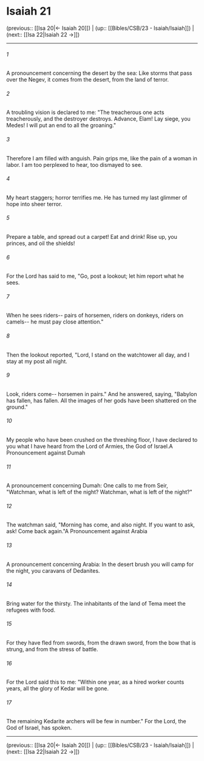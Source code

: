 # Isaiah 21

(previous:: [[Isa 20|← Isaiah 20]]) | (up:: [[Bibles/CSB/23 - Isaiah/Isaiah]]) | (next:: [[Isa 22|Isaiah 22 →]])

***


###### 1 
A pronouncement concerning the desert by the sea: Like storms that pass over the Negev, it comes from the desert, from the land of terror. 

###### 2 
A troubling vision is declared to me: "The treacherous one acts treacherously, and the destroyer destroys. Advance, Elam! Lay siege, you Medes! I will put an end to all the groaning." 

###### 3 
Therefore I am filled with anguish. Pain grips me, like the pain of a woman in labor. I am too perplexed to hear, too dismayed to see. 

###### 4 
My heart staggers; horror terrifies me. He has turned my last glimmer of hope into sheer terror. 

###### 5 
Prepare a table, and spread out a carpet! Eat and drink! Rise up, you princes, and oil the shields! 

###### 6 
For the Lord has said to me, "Go, post a lookout; let him report what he sees. 

###### 7 
When he sees riders-- pairs of horsemen, riders on donkeys, riders on camels-- he must pay close attention." 

###### 8 
Then the lookout reported, "Lord, I stand on the watchtower all day, and I stay at my post all night. 

###### 9 
Look, riders come-- horsemen in pairs." And he answered, saying, "Babylon has fallen, has fallen. All the images of her gods have been shattered on the ground." 

###### 10 
My people who have been crushed on the threshing floor, I have declared to you what I have heard from the Lord of Armies, the God of Israel.A Pronouncement against Dumah 

###### 11 
A pronouncement concerning Dumah: One calls to me from Seir, "Watchman, what is left of the night? Watchman, what is left of the night?" 

###### 12 
The watchman said, "Morning has come, and also night. If you want to ask, ask! Come back again."A Pronouncement against Arabia 

###### 13 
A pronouncement concerning Arabia: In the desert brush you will camp for the night, you caravans of Dedanites. 

###### 14 
Bring water for the thirsty. The inhabitants of the land of Tema meet the refugees with food. 

###### 15 
For they have fled from swords, from the drawn sword, from the bow that is strung, and from the stress of battle. 

###### 16 
For the Lord said this to me: "Within one year, as a hired worker counts years, all the glory of Kedar will be gone. 

###### 17 
The remaining Kedarite archers will be few in number." For the Lord, the God of Israel, has spoken.

***

(previous:: [[Isa 20|← Isaiah 20]]) | (up:: [[Bibles/CSB/23 - Isaiah/Isaiah]]) | (next:: [[Isa 22|Isaiah 22 →]])
